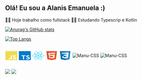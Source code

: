 ## Olá! Eu sou a Alanis Emanuela :)

👩‍💻 Hoje trabalho como fullstack
👩‍🎓 Estudando Typescrip e Kotlin

[![Anurag's GitHub stats](https://github-readme-stats.vercel.app/api?username=alanis2&count_private=true&show_icons=true&theme=radical)](https://github.com/anuraghazra/github-readme-stats)

[![Top Langs](https://github-readme-stats.vercel.app/api/top-langs/?username=alanis2&layout=compact&theme=radical)](https://github.com/anuraghazra/github-readme-stats)

<div style="display: inline_block"><br>

 <img align="center" alt="Manu-Js" height="30" width="40" src="https://raw.githubusercontent.com/devicons/devicon/master/icons/javascript/javascript-plain.svg">
  <img align="center" alt="Manu-Ts" height="30" width="40" src="https://raw.githubusercontent.com/devicons/devicon/master/icons/typescript/typescript-plain.svg">
  <img align="center" alt="Manu-React" height="30" width="40" src="https://raw.githubusercontent.com/devicons/devicon/master/icons/react/react-original.svg">
  <img align="center" alt="Manu-HTML" height="30" width="40" src="https://raw.githubusercontent.com/devicons/devicon/master/icons/html5/html5-original.svg">
  <img align="center" alt="Manu-CSS" height="30" width="40" src="https://raw.githubusercontent.com/devicons/devicon/master/icons/css3/css3-original.svg">
<img align="center" alt="Manu-CSS" height="30" width="40" src="https://cdn.jsdelivr.net/gh/devicons/devicon/icons/kotlin/kotlin-original.svg" />
<img align="center" alt="Manu-CSS" height="30" width="40" src="https://cdn.jsdelivr.net/gh/devicons/devicon/icons/java/java-original.svg" />

</div>

##


<div> 
  <a href = "alanisemanuela950@gmail.com"><img src="https://img.shields.io/badge/-Gmail-%23333?style=for-the-badge&logo=gmail&logoColor=white" target="_blank"></a>
  <a href="https://www.linkedin.com/in/alanis-emanuela-393644221/" target="_blank"><img src="https://img.shields.io/badge/-LinkedIn-%230077B5?style=for-the-badge&logo=linkedin&logoColor=white" target="_blank"></a> 
  
</div>
          
